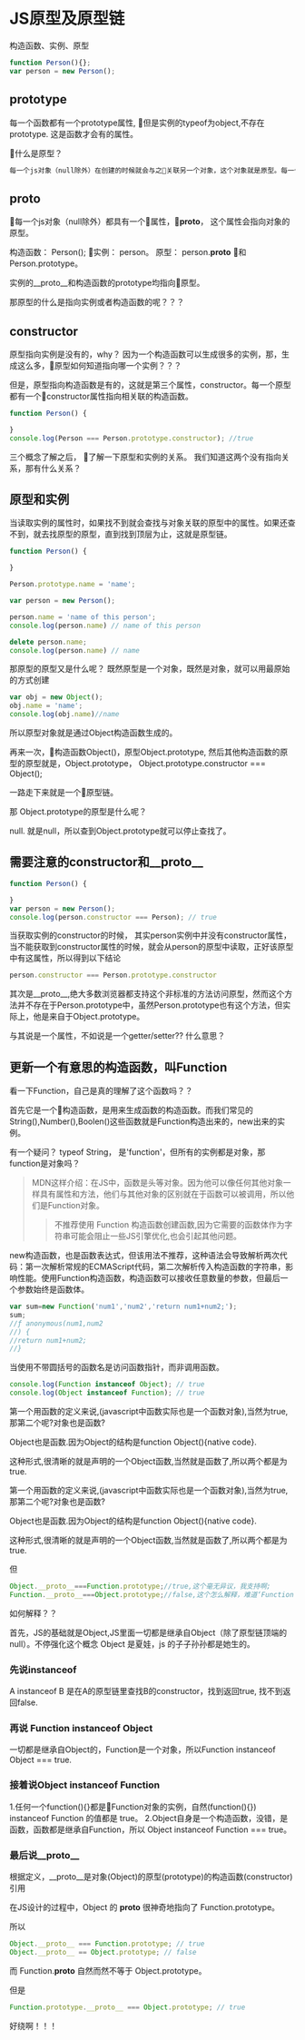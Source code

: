 # JS原型及原型链

构造函数、实例、原型

```javascript
function Person(){};
var person = new Person();
```

## prototype

每一个函数都有一个prototype属性, 但是实例的typeof为object,不存在prototype. 这是函数才会有的属性。

什么是原型？

```js
每一个js对象（null除外）在创建的时候就会与之关联另一个对象，这个对象就是原型。每一个对象都会从原型‘继承’属性
```

## __proto__

每一个js对象（null除外）都具有一个属性，__proto__， 这个属性会指向对象的原型。

构造函数： Person();
实例： person。
原型： person.__proto__ 和 Person.prototype。

实例的__proto__和构造函数的prototype均指向原型。

那原型的什么是指向实例或者构造函数的呢？？？

## constructor

原型指向实例是没有的，why？ 因为一个构造函数可以生成很多的实例，那，生成这么多，原型如何知道指向哪一个实例？？？

但是，原型指向构造函数是有的，这就是第三个属性，constructor。每一个原型都有一个constructor属性指向相关联的构造函数。

```js
function Person() {

}
console.log(Person === Person.prototype.constructor); //true
```

三个概念了解之后， 了解一下原型和实例的关系。 我们知道这两个没有指向关系，那有什么关系？

## 原型和实例

当读取实例的属性时，如果找不到就会查找与对象关联的原型中的属性。如果还查不到，就去找原型的原型，直到找到顶层为止，这就是原型链。

```js
function Person() {

}

Person.prototype.name = 'name';

var person = new Person();

person.name = 'name of this person';
console.log(person.name) // name of this person

delete person.name;
console.log(person.name) // name
```

那原型的原型又是什么呢？
既然原型是一个对象，既然是对象，就可以用最原始的方式创建

```js
var obj = new Object();
obj.name = 'name';
console.log(obj.name)//name
```

所以原型对象就是通过Object构造函数生成的。

再来一次，构造函数Object()，原型Object.prototype, 然后其他构造函数的原型的原型就是，Object.prototype， Object.prototype.constructor === Object();

一路走下来就是一个原型链。

那 Object.prototype的原型是什么呢？

null. 就是null，所以查到Object.prototype就可以停止查找了。

## 需要注意的constructor和__proto__

```js
function Person() {

}
var person = new Person();
console.log(person.constructor === Person); // true
```

当获取实例的constructor的时候， 其实person实例中并没有constructor属性，当不能获取到constructor属性的时候，就会从person的原型中读取，正好该原型中有这属性，所以得到以下结论

```js
person.constructor === Person.prototype.constructor
```

其次是__proto__,绝大多数浏览器都支持这个非标准的方法访问原型，然而这个方法并不存在于Person.prototype中，虽然Person.prototype也有这个方法，但实际上，他是来自于Object.prototype。

与其说是一个属性，不如说是一个getter/setter?? 什么意思？

## 更新一个有意思的构造函数，叫Function

看一下Function，自己是真的理解了这个函数吗？？

首先它是一个构造函数，是用来生成函数的构造函数。而我们常见的String(),Number(),Boolen()这些函数就是Function构造出来的，new出来的实例。

有一个疑问？ typeof String， 是'function'，但所有的实例都是对象，那function是对象吗？

>MDN这样介绍：在JS中，函数是头等对象。因为他可以像任何其他对象一样具有属性和方法，他们与其他对象的区别就在于函数可以被调用，所以他们是Function对象。
>>不推荐使用 Function 构造函数创建函数,因为它需要的函数体作为字符串可能会阻止一些JS引擎优化,也会引起其他问题。

new构造函数，也是函数表达式，但该用法不推荐，这种语法会导致解析两次代码：第一次解析常规的ECMAScript代码，第二次解析传入构造函数的字符串，影响性能。使用Function构造函数，构造函数可以接收任意数量的参数，但最后一个参数始终是函数体。

```js
var sum=new Function('num1','num2','return num1+num2;');
sum;
//ƒ anonymous(num1,num2
//) {
//return num1+num2;
//}
```

当使用不带圆括号的函数名是访问函数指针，而非调用函数。

```js
console.log(Function instanceof Object); // true
console.log(Object instanceof Function); // true
```

第一个用函数的定义来说,(javascript中函数实际也是一个函数对象),当然为true,那第二个呢?对象也是函数?

Object也是函数.因为Object的结构是function Object(){native code}.

这种形式,很清晰的就是声明的一个Object函数,当然就是函数了,所以两个都是为true.

 第一个用函数的定义来说,(javascript中函数实际也是一个函数对象),当然为true,那第二个呢?对象也是函数?

Object也是函数.因为Object的结构是function Object(){native code}.

这种形式,很清晰的就是声明的一个Object函数,当然就是函数了,所以两个都是为true.

但

```js
Object.__proto__===Function.prototype;//true,这个毫无异议，我支持啊;
Function.__proto__===Object.prototype;//false,这个怎么解释，难道‘Function instanceof Object’仅仅只是一个概念上的骗局？
```

如何解释？？

首先，JS的基础就是Object,JS里面一切都是继承自Object（除了原型链顶端的null）。不停强化这个概念 Object 是夏娃，js 的子子孙孙都是她生的。

### 先说instanceof

A instanceof B 是在A的原型链里查找B的constructor，找到返回true, 找不到返回false.

### 再说 Function instanceof Object

一切都是继承自Object的，Function是一个对象，所以Function instanceof Object === true.

### 接着说Object instanceof Function

1.任何一个function(){}都是Function对象的实例，自然(function(){}) instanceof Function 的值都是 true。
2.Object自身是一个构造函数，没错，是函数，函数都是继承自Function，所以 Object instanceof Function === true。

### 最后说__proto__

根据定义，__proto__是对象(Object)的原型(prototype)的构造函数(constructor)引用

在JS设计的过程中，Object 的 __proto__ 很神奇地指向了 Function.prototype。

所以

```js
Object.__proto__ === Function.prototype; // true
Object.__proto__ == Object.prototype; // false
```

而 Function.__proto__ 自然而然不等于 Object.prototype。

但是

```js
Function.prototype.__proto__ === Object.prototype; // true
```

好绕啊！！！

